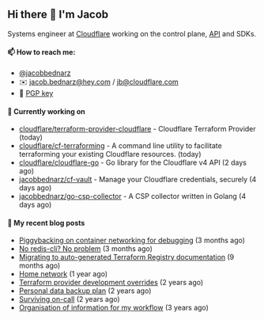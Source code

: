 ## Hi there 👋 I'm Jacob

Systems engineer at [Cloudflare](https://cloudflare.com) working on the control plane, [API](https://api.cloudflare.com) and SDKs.

#### 📫 How to reach me:

- [@jacobbednarz](https://twitter.com/jacobbednarz)
- ✉️ jacob.bednarz@hey.com / jb@cloudflare.com
- 🔐 [PGP key](https://keybase.io/jacobbednarz/pgp_keys.asc)

#### 👷 Currently working on


- [cloudflare/terraform-provider-cloudflare](https://github.com/cloudflare/terraform-provider-cloudflare) - Cloudflare Terraform Provider (today)
- [cloudflare/cf-terraforming](https://github.com/cloudflare/cf-terraforming) - A command line utility to facilitate terraforming your existing Cloudflare resources. (today)
- [cloudflare/cloudflare-go](https://github.com/cloudflare/cloudflare-go) - Go library for the Cloudflare v4 API (2 days ago)
- [jacobbednarz/cf-vault](https://github.com/jacobbednarz/cf-vault) - Manage your Cloudflare credentials, securely (4 days ago)
- [jacobbednarz/go-csp-collector](https://github.com/jacobbednarz/go-csp-collector) - A CSP collector written in Golang (4 days ago)

#### 📜 My recent blog posts


- [Piggybacking on container networking for debugging](https://jacobbednarz.com/piggybacking-on-container-networking-for-debugging) (3 months ago)
- [No redis-cli? No problem](https://jacobbednarz.com/no-redis-cli-no-problem) (3 months ago)
- [Migrating to auto-generated Terraform Registry documentation](https://jacobbednarz.com/migrating-to-auto-generated-terraform-registry-documentation) (9 months ago)
- [Home network](https://jacobbednarz.com/home-network-and-lab) (1 year ago)
- [Terraform provider development overrides](https://jacobbednarz.com/terraform-provider-development-overrides) (2 years ago)
- [Personal data backup plan](https://jacobbednarz.com/personal-data-backup-plan) (2 years ago)
- [Surviving on-call](https://jacobbednarz.com/surviving-on-call) (2 years ago)
- [Organisation of information for my workflow](https://jacobbednarz.com/organisation-of-information-for-my-workflow) (3 years ago)

